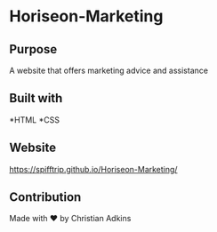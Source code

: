# Horiseon-Marketing

## Purpose
A website that offers marketing advice and assistance

## Built with
*HTML
*CSS

## Website
https://spifftrip.github.io/Horiseon-Marketing/

## Contribution
Made with ❤️ by Christian Adkins
